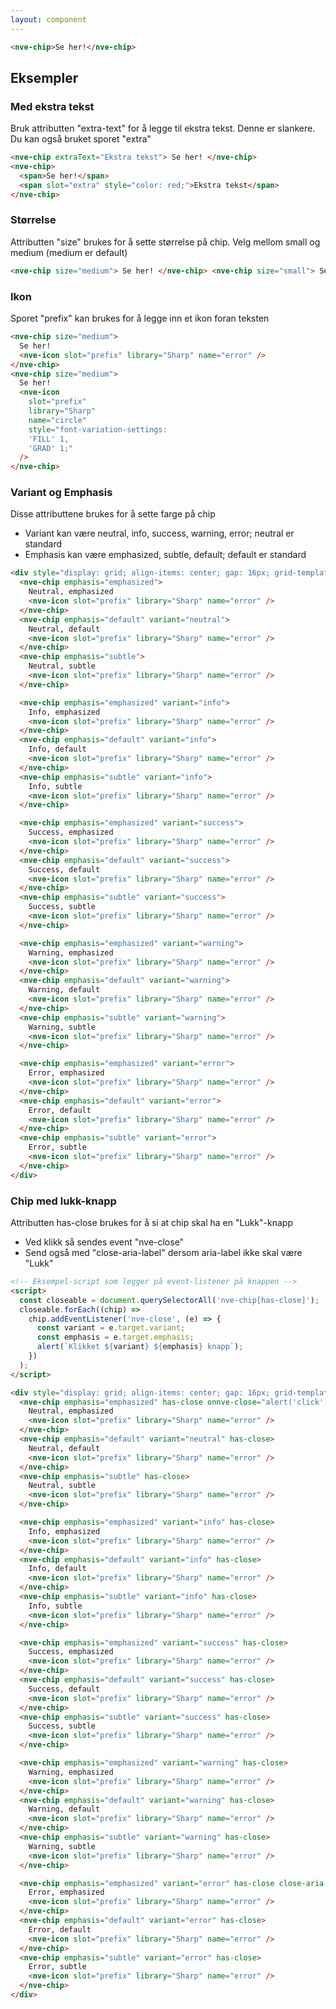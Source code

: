 ```yaml
---
layout: component
---
```


<CodeExamplePreview>

```html
<nve-chip>Se her!</nve-chip>
```

</CodeExamplePreview>

## Eksempler

### Med ekstra tekst

Bruk attributten "extra-text" for å legge til ekstra tekst. Denne er slankere.
Du kan også bruket sporet "extra"

<CodeExamplePreview>

```html
<nve-chip extraText="Ekstra tekst"> Se her! </nve-chip>
<nve-chip>
  <span>Se her!</span>
  <span slot="extra" style="color: red;">Ekstra tekst</span>
</nve-chip>
```

</CodeExamplePreview>

### Størrelse

Attributten "size" brukes for å sette størrelse på chip. Velg mellom small og medium (medium er default)

<CodeExamplePreview>

```html
<nve-chip size="medium"> Se her! </nve-chip> <nve-chip size="small"> Se her! </nve-chip>
```

</CodeExamplePreview>

### Ikon

Sporet "prefix" kan brukes for å legge inn et ikon foran teksten

<CodeExamplePreview>

```html
<nve-chip size="medium">
  Se her!
  <nve-icon slot="prefix" library="Sharp" name="error" />
</nve-chip>
<nve-chip size="medium">
  Se her!
  <nve-icon
    slot="prefix"
    library="Sharp"
    name="circle"
    style="font-variation-settings:
    'FILL' 1,
    'GRAD' 1;"
  />
</nve-chip>
```

</CodeExamplePreview>

### Variant og Emphasis

Disse attributtene brukes for å sette farge på chip

- Variant kan være neutral, info, success, warning, error; neutral er standard
- Emphasis kan være emphasized, subtle, default; default er standard

<CodeExamplePreview>

```html
<div style="display: grid; align-items: center; gap: 16px; grid-template-columns: repeat(3, max-content)">
  <nve-chip emphasis="emphasized">
    Neutral, emphasized
    <nve-icon slot="prefix" library="Sharp" name="error" />
  </nve-chip>
  <nve-chip emphasis="default" variant="neutral">
    Neutral, default
    <nve-icon slot="prefix" library="Sharp" name="error" />
  </nve-chip>
  <nve-chip emphasis="subtle">
    Neutral, subtle
    <nve-icon slot="prefix" library="Sharp" name="error" />
  </nve-chip>

  <nve-chip emphasis="emphasized" variant="info">
    Info, emphasized
    <nve-icon slot="prefix" library="Sharp" name="error" />
  </nve-chip>
  <nve-chip emphasis="default" variant="info">
    Info, default
    <nve-icon slot="prefix" library="Sharp" name="error" />
  </nve-chip>
  <nve-chip emphasis="subtle" variant="info">
    Info, subtle
    <nve-icon slot="prefix" library="Sharp" name="error" />
  </nve-chip>

  <nve-chip emphasis="emphasized" variant="success">
    Success, emphasized
    <nve-icon slot="prefix" library="Sharp" name="error" />
  </nve-chip>
  <nve-chip emphasis="default" variant="success">
    Success, default
    <nve-icon slot="prefix" library="Sharp" name="error" />
  </nve-chip>
  <nve-chip emphasis="subtle" variant="success">
    Success, subtle
    <nve-icon slot="prefix" library="Sharp" name="error" />
  </nve-chip>

  <nve-chip emphasis="emphasized" variant="warning">
    Warning, emphasized
    <nve-icon slot="prefix" library="Sharp" name="error" />
  </nve-chip>
  <nve-chip emphasis="default" variant="warning">
    Warning, default
    <nve-icon slot="prefix" library="Sharp" name="error" />
  </nve-chip>
  <nve-chip emphasis="subtle" variant="warning">
    Warning, subtle
    <nve-icon slot="prefix" library="Sharp" name="error" />
  </nve-chip>

  <nve-chip emphasis="emphasized" variant="error">
    Error, emphasized
    <nve-icon slot="prefix" library="Sharp" name="error" />
  </nve-chip>
  <nve-chip emphasis="default" variant="error">
    Error, default
    <nve-icon slot="prefix" library="Sharp" name="error" />
  </nve-chip>
  <nve-chip emphasis="subtle" variant="error">
    Error, subtle
    <nve-icon slot="prefix" library="Sharp" name="error" />
  </nve-chip>
</div>
```

</CodeExamplePreview>

### Chip med lukk-knapp

Attributten has-close brukes for å si at chip skal ha en "Lukk"-knapp

- Ved klikk så sendes event "nve-close"
- Send også med "close-aria-label" dersom aria-label ikke skal være "Lukk"

<CodeExamplePreview>

```html
<!-- Eksempel-script som legger på event-listener på knappen -->
<script>
  const closeable = document.querySelectorAll('nve-chip[has-close]');
  closeable.forEach((chip) =>
    chip.addEventListener('nve-close', (e) => {
      const variant = e.target.variant;
      const emphasis = e.target.emphasis;
      alert(`Klikket ${variant} ${emphasis} knapp`);
    })
  );
</script>

<div style="display: grid; align-items: center; gap: 16px; grid-template-columns: repeat(3, max-content)">
  <nve-chip emphasis="emphasized" has-close onnve-close="alert('click')">
    Neutral, emphasized
    <nve-icon slot="prefix" library="Sharp" name="error" />
  </nve-chip>
  <nve-chip emphasis="default" variant="neutral" has-close>
    Neutral, default
    <nve-icon slot="prefix" library="Sharp" name="error" />
  </nve-chip>
  <nve-chip emphasis="subtle" has-close>
    Neutral, subtle
    <nve-icon slot="prefix" library="Sharp" name="error" />
  </nve-chip>

  <nve-chip emphasis="emphasized" variant="info" has-close>
    Info, emphasized
    <nve-icon slot="prefix" library="Sharp" name="error" />
  </nve-chip>
  <nve-chip emphasis="default" variant="info" has-close>
    Info, default
    <nve-icon slot="prefix" library="Sharp" name="error" />
  </nve-chip>
  <nve-chip emphasis="subtle" variant="info" has-close>
    Info, subtle
    <nve-icon slot="prefix" library="Sharp" name="error" />
  </nve-chip>

  <nve-chip emphasis="emphasized" variant="success" has-close>
    Success, emphasized
    <nve-icon slot="prefix" library="Sharp" name="error" />
  </nve-chip>
  <nve-chip emphasis="default" variant="success" has-close>
    Success, default
    <nve-icon slot="prefix" library="Sharp" name="error" />
  </nve-chip>
  <nve-chip emphasis="subtle" variant="success" has-close>
    Success, subtle
    <nve-icon slot="prefix" library="Sharp" name="error" />
  </nve-chip>

  <nve-chip emphasis="emphasized" variant="warning" has-close>
    Warning, emphasized
    <nve-icon slot="prefix" library="Sharp" name="error" />
  </nve-chip>
  <nve-chip emphasis="default" variant="warning" has-close>
    Warning, default
    <nve-icon slot="prefix" library="Sharp" name="error" />
  </nve-chip>
  <nve-chip emphasis="subtle" variant="warning" has-close>
    Warning, subtle
    <nve-icon slot="prefix" library="Sharp" name="error" />
  </nve-chip>

  <nve-chip emphasis="emphasized" variant="error" has-close close-aria-label="Custom label satt">
    Error, emphasized
    <nve-icon slot="prefix" library="Sharp" name="error" />
  </nve-chip>
  <nve-chip emphasis="default" variant="error" has-close>
    Error, default
    <nve-icon slot="prefix" library="Sharp" name="error" />
  </nve-chip>
  <nve-chip emphasis="subtle" variant="error" has-close>
    Error, subtle
    <nve-icon slot="prefix" library="Sharp" name="error" />
  </nve-chip>
</div>
```

</CodeExamplePreview>
